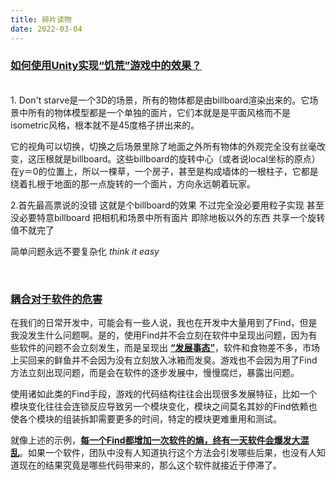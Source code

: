 ```yaml
---
title: 碎片读物
date: 2022-03-04
---
```

### [如何使用Unity实现“饥荒”游戏中的效果？](https://www.zhihu.com/question/39123966/answer/79837678)
<br />
1. Don't starve是一个3D的场景，所有的物体都是由billboard渲染出来的。它场景中所有的物体模型都是一个单独的面片，它们本就是是平面风格而不是isometric风格，根本就不是45度格子拼出来的。  

它的视角可以切换，切换之后场景里除了地面之外所有物体的外观完全没有丝毫改变，这压根就是billboard。这些billboard的旋转中心（或者说local坐标的原点）在y＝0的位置上，所以一棵草，一个房子，甚至是构成墙体的一根柱子，它都是绕着扎根于地面的那一点旋转的一个面片，方向永远朝着玩家。

2.首先最高票说的没错 这就是个billboard的效果 不过完全没必要用粒子实现 甚至没必要特意billboard 把相机和场景中所有面片 即除地板以外的东西 共享一个旋转值不就完了

简单问题永远不要复杂化 *think it easy*

<br />

### [耦合对于软件的危害](https://zhuanlan.zhihu.com/p/411110704)  
在我们的日常开发中，可能会有一些人说，我也在开发中大量用到了Find，但是我没发生什么问题啊。是的，使用Find并不会立刻在软件中呈现出问题，因为有些软件的问题不会立刻发生，而是呈现出 <u>**“发展事态”**</u>，软件和食物差不多，市场上买回来的鲜鱼并不会因为没有立刻放入冰箱而发臭。游戏也不会因为用了Find方法立刻出现问题，而是会在软件的逐步发展中，慢慢腐烂，暴露出问题。

使用诸如此类的Find手段，游戏的代码结构往往会出现很多发展特征，比如一个模块变化往往会连锁反应导致另一个模块变化，模块之间莫名其妙的Find依赖也使各个模块的组装拆卸需要更多的时间，特定的模块更难重用和测试。

就像上述的示例，<u>**每一个Find都增加一次软件的熵，终有一天软件会爆发大混乱**</u>。如果一个软件，团队中没有人知道执行这个方法会引发哪些后果，也没有人知道现在的结果究竟是哪些代码带来的，那么这个软件就接近于停滞了。